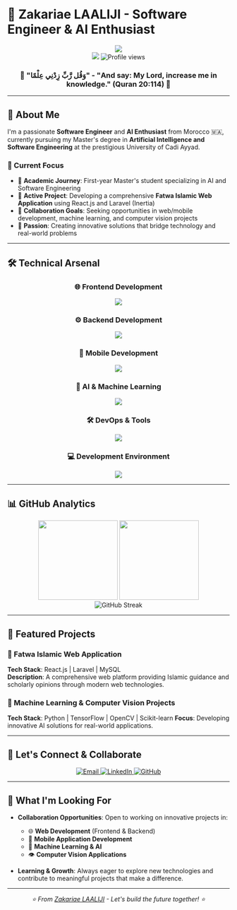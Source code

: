 # 🌟 Zakariae LAALIJI - Software Engineer & AI Enthusiast

<div align="center">
  <img src="https://readme-typing-svg.herokuapp.com/?font=Righteous&size=35&center=true&vCenter=true&width=600&height=70&duration=4000&lines=Assalamu+alaykum+👋;I'm+Zakariae+LAALIJI!;Software+Engineer;AI+Enthusiast;Full-Stack+Developer;Machine+Learning+Explorer" />
</div>

<div align="center">
  <img src="https://visitor-badge.laobi.icu/badge?page_id=Laaliji.Laaliji" />
  <img src="https://komarev.com/ghpvc/?username=Laaliji&label=Profile%20views&color=0e75b6&style=flat" alt="Profile views" />
</div>

<div align="center">
  <h3>🕌 "وَقُل رَّبِّ زِدْنِي عِلْمًا" - "And say: My Lord, increase me in knowledge." (Quran 20:114) 🕌</h3>
</div>

---

## 🚀 About Me

I'm a passionate **Software Engineer** and **AI Enthusiast** from Morocco 🇲🇦, currently pursuing my Master's degree in **Artificial Intelligence and Software Engineering** at the prestigious University of Cadi Ayyad.

### 🎯 Current Focus
- 🔭 **Academic Journey**: First-year Master's student specializing in AI and Software Engineering
- 🌱 **Active Project**: Developing a comprehensive **Fatwa Islamic Web Application** using React.js and Laravel (Inertia)
- 👯 **Collaboration Goals**: Seeking opportunities in web/mobile development, machine learning, and computer vision projects
- 🎨 **Passion**: Creating innovative solutions that bridge technology and real-world problems

---

## 🛠️ Technical Arsenal

<div align="center">

### 🌐 **Frontend Development**
<img src="https://skillicons.dev/icons?i=html,css,javascript,react,bootstrap,jquery,tailwind" />

### ⚙️ **Backend Development**
<img src="https://skillicons.dev/icons?i=php,laravel,express,nodejs" />

### 📱 **Mobile Development**
<img src="https://skillicons.dev/icons?i=flutter,react,androidstudio" />

### 🤖 **AI & Machine Learning**
<img src="https://skillicons.dev/icons?i=python,tensorflow,opencv,anaconda" />

### 🛠️ **DevOps & Tools**
<img src="https://skillicons.dev/icons?i=git,docker,kafka,grafana,prometheus,maven,gradle,github" />

### 💻 **Development Environment**
<img src="https://skillicons.dev/icons?i=vscode,pycharm,idea,eclipse,postman,figma" />

</div>

---

## 📊 GitHub Analytics

<div align="center">
  <img height="180em" src="https://github-readme-stats.vercel.app/api?username=Laaliji&show_icons=true&theme=algolia&include_all_commits=true&count_private=true"/>
  <img height="180em" src="https://github-readme-stats.vercel.app/api/top-langs/?username=Laaliji&layout=compact&langs_count=8&theme=algolia"/>
</div>

<div align="center">
  <img src="https://github-readme-streak-stats.herokuapp.com/?user=Laaliji&theme=algolia" alt="GitHub Streak" />
</div>

---

## 🎯 Featured Projects

### 🕌 Fatwa Islamic Web Application
**Tech Stack**: React.js | Laravel | MySQL  
**Description**: A comprehensive web platform providing Islamic guidance and scholarly opinions through modern web technologies.

### 🔬 Machine Learning & Computer Vision Projects
**Tech Stack**: Python | TensorFlow | OpenCV  |  Scikit-learn
**Focus**: Developing innovative AI solutions for real-world applications.

---

## 🤝 Let's Connect & Collaborate

<div align="center">
  <a href="mailto:zakariae.laaliji@gmail.com">
    <img src="https://img.shields.io/badge/Email-D14836?style=for-the-badge&logo=gmail&logoColor=white" alt="Email"/>
  </a>
  <a href="https://www.linkedin.com/in/zakariae-laaliji-282184235/">
    <img src="https://img.shields.io/badge/LinkedIn-0077B5?style=for-the-badge&logo=linkedin&logoColor=white" alt="LinkedIn"/>
  </a>
  <a href="https://github.com/Laaliji">
    <img src="https://img.shields.io/badge/GitHub-100000?style=for-the-badge&logo=github&logoColor=white" alt="GitHub"/>
  </a>
</div>

---

## 🌱 What I'm Looking For

- **Collaboration Opportunities**: Open to working on innovative projects in:
  - 🌐 **Web Development** (Frontend & Backend)
  - 📱 **Mobile Application Development**
  - 🤖 **Machine Learning & AI**
  - 👁️ **Computer Vision Applications**

- **Learning & Growth**: Always eager to explore new technologies and contribute to meaningful projects that make a difference.

---

<div align="center">
  <i>⭐ From <a href="https://github.com/Laaliji">Zakariae LAALIJI</a> - Let's build the future together! ⭐</i>
</div>

    




